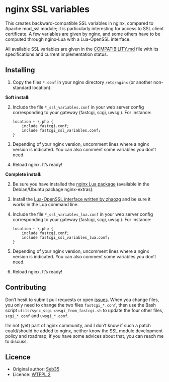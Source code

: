 nginx SSL variables
===================

This creates backward-compatible SSL variables in nginx, compared to Apache mod_ssl module; it is particularly interesting for access to SSL client certificate. A few variables are given by nginx, and some others have to be computed through nginx-Lua with a Lua-OpenSSL interface.

All available SSL variables are given in the [COMPATIBILITY.md](COMPATIBILITY.md) file with its specifications and current implementation status.

Installing
----------

1. Copy the files `*.conf` in your nginx directory `/etc/nginx` (or another non-standard location).

__Soft install:__

2. Include the file `*_ssl_variables.conf` in your web server config corresponding to your gateway (fastcgi, scgi, uwsgi). For instance:
   ```nginx
   location ~ \.php {
       include fastcgi.conf;
       include fastcgi_ssl_variables.conf;
   }
   ```

3. Depending of your nginx version, uncomment lines where a nginx version is indicated. You can also comment some variables you don’t need.
4. Reload nginx. It’s ready!

__Complete install:__

2. Be sure you have installed the [nginx Lua package](http://wiki.nginx.org/HttpLuaModule) (available in the Debian/Ubuntu package nginx-extras).
3. Install the [Lua-OpenSSL interface written by zhaozg](https://github.com/zhaozg/lua-openssl) and be sure it works in the Lua command line.
4. Include the file `*_ssl_variables_lua.conf` in your web server config corresponding to your gateway (fastcgi, scgi, uwsgi). For instance:
   ```nginx
   location ~ \.php {
       include fastcgi.conf;
       include fastcgi_ssl_variables_lua.conf;
   }
   ```

5. Depending of your nginx version, uncomment lines where a nginx version is indicated. You can also comment some variables you don’t need.
6. Reload nginx. It’s ready!

Contributing
------------

Don’t hesit to submit pull requests or open [issues](https://github.com/Seb35/nginx-ssl-variables/issues). When you change files, you only need to change the two files `fastcgi_*.conf`, then use the Bash script `utils/sync_scgi-uwsgi_from_fastcgi.sh` to update the four other files, `scgi_*.conf` and `uwsgi_*.conf`.

I’m not (yet) part of nginx community, and I don’t know if such a patch could/should be added to nginx, neither know the SSL module development policy and roadmap; if you have some advices about that, you can reach me to discuss.

Licence
-------

* Original author: [Seb35](https://github.com/Seb35)
* Licence: [WTFPL 2](http://www.wtfpl.net)

